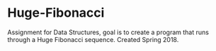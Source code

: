 # Huge-Fibonacci
Assignment for Data Structures, goal is to create a program that runs through a Huge Fibonacci sequence. Created Spring 2018.
